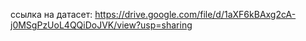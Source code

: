 ссылка на датасет: https://drive.google.com/file/d/1aXF6kBAxg2cA-j0MSgPzUoL4QQiDoJVK/view?usp=sharing

